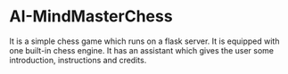 # AI-MindMasterChess
It is a simple chess game which runs on a flask server. It is equipped with one built-in chess engine. It has an assistant which gives the user some introduction, instructions and credits. 
